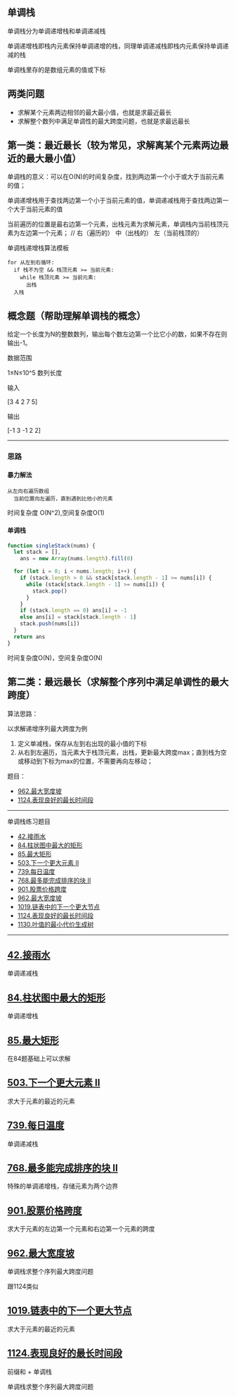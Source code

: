 ## 单调栈

单调栈分为单调递增栈和单调递减栈

单调递增栈即栈内元素保持单调递增的栈，同理单调递减栈即栈内元素保持单调递减的栈

单调栈里存的是数组元素的值或下标

## 两类问题

- 求解某个元素两边相邻的最大最小值，也就是求最近最长
- 求解整个数列中满足单调性的最大跨度问题，也就是求最远最长

## 第一类：最近最长（较为常见，求解离某个元素两边最近的最大最小值）

单调栈的意义：可以在O(N)的时间复杂度，找到两边第一个小于或大于当前元素的值；

单调递增栈用于查找两边第一个小于当前元素的值，单调递减栈用于查找两边第一个大于当前元素的值

当前遍历的位置是最右边第一个元素，出栈元素为求解元素，单调栈内当前栈顶元素为左边第一个元素； // 右（遍历的） 中（出栈的） 左（当前栈顶的）

单调栈递增栈算法模板

```template
for 从左到右循环:
  if 栈不为空 && 栈顶元素 >= 当前元素:
    while 栈顶元素 >= 当前元素:
      出栈
  入栈
```

## 概念题（帮助理解单调栈的概念）

给定一个长度为N的整数数列，输出每个数左边第一个比它小的数，如果不存在则输出-1。

数据范围

1≤N≤10^5 数列长度

输入

[3 4 2 7 5]

输出

[-1 3 -1 2 2]

---

### 思路

#### 暴力解法

```template
从左向右遍历数组
  当前位置向左遍历，直到遇到比他小的元素
```

时间复杂度 O(N^2),空间复杂度O(1)

#### 单调栈

```javascript
function singleStack(nums) {
  let stack = [],
    ans = new Array(nums.length).fill(0)

  for (let i = 0; i < nums.length; i++) {
    if (stack.length > 0 && stack[stack.length - 1] >= nums[i]) {
      while (stack[stack.length - 1] >= nums[i]) {
        stack.pop()
      }
    }
    if (stack.length == 0) ans[i] = -1
    else ans[i] = stack[stack.length - 1]
    stack.push(nums[i])
  }
  return ans
}
```

时间复杂度O(N)，空间复杂度O(N)

## 第二类：最远最长（求解整个序列中满足单调性的最大跨度）

算法思路：

以求解递增序列最大跨度为例

1. 定义单减栈，保存从左到右出现的最小值的下标
2. 从右到左遍历，当元素大于栈顶元素，出栈，更新最大跨度max；直到栈为空或移动到下标为max的位置，不需要再向左移动；

题目：

- [962.最大宽度坡](../algorithms/901-1000/962.%20最大宽度坡.md)
- [1124.表现良好的最长时间段](../algorithms/1101-1200/1124.%20表现良好的最长时间段.md)

---

单调栈练习题目

- [42.接雨水](../algorithms/1-100/42.%20接雨水.md)
- [84.柱状图中最大的矩形](../algorithms/1-100/84.%20柱状图中最大的矩形.md)
- [85.最大矩形](../algorithms/1-100/85.%20最大矩形.md)
- [503.下一个更大元素 II](../algorithms/501-600/503.%20下一个更大元素%20II.md)
- [739.每日温度](../algorithms/701-800/739.%20每日温度.md)
- [768.最多能完成排序的块 II](../algorithms/701-800/768.%20最多能完成排序的块%20II.md)
- [901.股票价格跨度](../algorithms/901-1000/901.%20股票价格跨度.md)
- [962.最大宽度坡](../algorithms/901-1000/962.%20最大宽度坡.md)
- [1019.链表中的下一个更大节点](../algorithms/1001-1100/1019.%20链表中的下一个更大节点.md)
- [1124.表现良好的最长时间段](../algorithms/1101-1200/1124.%20表现良好的最长时间段.md)
- [1130.叶值的最小代价生成树](../algorithms/1101-1200/1130.%20叶值的最小代价生成树.md)

---

## [42.接雨水](../algorithms/1-100/42.%20接雨水.md)

单调递减栈

## [84.柱状图中最大的矩形](../algorithms/1-100/84.%20柱状图中最大的矩形.md)

单调递增栈

## [85.最大矩形](../algorithms/1-100/85.%20最大矩形.md)

在84题基础上可以求解

## [503.下一个更大元素 II](../algorithms/501-600/503.%20下一个更大元素%20II.md)

求大于元素的最近的元素

## [739.每日温度](../algorithms/1-100/739.%20每日温度.md)

单调递减栈

## [768.最多能完成排序的块 II](../algorithms/1-100/768.%20最多能完成排序的块%20II.md)

特殊的单调递增栈，存储元素为两个边界

## [901.股票价格跨度](../algorithms/901-1000/901.%20股票价格跨度.md)

求大于元素的左边第一个元素和右边第一个元素的跨度

## [962.最大宽度坡](../algorithms/901-1000/962.%20最大宽度坡.md)

单调栈求整个序列最大跨度问题

跟1124类似

## [1019.链表中的下一个更大节点](../algorithms/1001-1100/1019.%20链表中的下一个更大节点.md)

求大于元素的最近的元素

## [1124.表现良好的最长时间段](../algorithms/1101-1200/1124.%20表现良好的最长时间段.md)

前缀和 + 单调栈

单调栈求整个序列最大跨度问题
